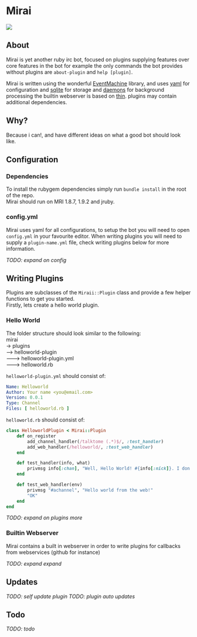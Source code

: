 Mirai  
================
![](http://i.imgur.com/vyS0s.png)  

## About
Mirai is yet another ruby irc bot, focused on plugins supplying features over core features in the bot for example the only commands the bot provides without plugins are `about-plugin` and `help [plugin]`.  

Mirai is written using the wonderful [EventMachine](http://rubyeventmachine.com/) library, and uses [yaml](http://yaml.org/start.html) for configuration and [sqlite](https://github.com/luislavena/sqlite3-ruby) for storage and [daemons](http://daemons.rubyforge.org/) for background processing the builtin webserver is based on [thin](http://code.macournoyer.com/thin/). plugins may contain additional dependencies. 

## Why?
Because i can!, and have different ideas on what a good bot should look like. 

## Configuration

### Dependencies
To install the rubygem dependencies simply run `bundle install` in the root of the repo.  
Mirai should run on MRI 1.8.7, 1.9.2 and jruby.

### config.yml
Mirai uses yaml for all configurations, to setup the bot you will need to open `config.yml` in your favourite editor.
When writing plugins you will need to supply a `plugin-name.yml` file, check writing plugins below for more information.

*TODO: expand on config*

## Writing Plugins
Plugins are subclasses of the `Miraii::Plugin` class and provide a few helper functions to get you started.  
Firstly, lets create a hello world plugin.

### Hello World
The folder structure should look similar to the following:  
mirai   
-> plugins    
--> helloworld-plugin  
---> helloworld-plugin.yml  
---> helloworld.rb  

`helloworld-plugin.yml` should consist of:  

~~~~~ yaml
Name: Helloworld
Author: Your name <you@email.com>
Version: 0.0.1
Type: Channel
Files: [ helloworld.rb ]
~~~~~

`helloworld.rb` should consist of:  

~~~~~ ruby
class HelloworldPlugin < Mirai::Plugin
	def on_register															# Called when the plugin is initialized
		add_channel_handler(/talktome (.*)$/, :test_handler) 			# ^talktome
		add_web_handler(/helloworld/, :test_web_handler) 				# http://0.0.0.0:3000/helloworld
	end

	def test_handler(info, what)
		privmsg info[:chan], "Well, Hello World! #{info[:nick]}. I don't know what #{what} is!"
	end

	def test_web_handler(env)
		privmsg "#achannel", "Hello world from the web!"
		"OK" 																# return text "OK" to the webrequest
	end
end
~~~~~

*TODO: expand on plugins more*

### Builtin Webserver
Mirai contains a built in webserver in order to write plugins for callbacks from webservices (github for instance)

*TODO: expand expand*

## Updates

*TODO: self update plugin*
*TODO: plugin auto updates*

## Todo

*TODO: todo*